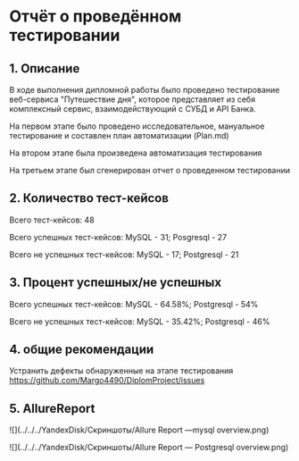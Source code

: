 # Отчёт о проведённом тестировании

## 1. Описание 

В ходе выполнения дипломной работы было проведено тестирование веб-сервиса "Путешествие дня", которое представляет из себя комплексный сервис, взаимодействующий с СУБД и API Банка.

На первом этапе было проведено исследовательное, мануальное тестирование и составлен план автоматизации (Plan.md)

На втором этапе была произведена автоматизация тестирования

На третьем этапе был сгенерирован отчет о проведенном тестировании

## 2. Количество тест-кейсов
Всего тест-кейсов: 48

Всего успешных тест-кейсов: MySQL - 31; Posgresql - 27

Всего не успешных тест-кейсов: MySQL - 17; Postgresql - 21

## 3. Процент успешных/не успешных

Всего успешных тест-кейсов: MySQL - 64.58%; Postgresql - 54%

Всего не успешных тест-кейсов: MySQL - 35.42%; Postgresql - 46%

## 4. общие рекомендации

Устранить дефекты обнаруженные на этапе тестирования https://github.com/Margo4490/DiplomProject/issues

## 5. AllureReport

![](../../../YandexDisk/Скриншоты/Allure Report —mysql overview.png)

![](../../../YandexDisk/Скриншоты/Allure Report — Postgresql overview.png)